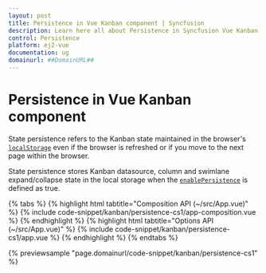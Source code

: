 ```yaml
---
layout: post
title: Persistence in Vue Kanban component | Syncfusion
description: Learn here all about Persistence in Syncfusion Vue Kanban component of Syncfusion Essential JS 2 and more.
control: Persistence 
platform: ej2-vue
documentation: ug
domainurl: ##DomainURL##
---
```


# Persistence in Vue Kanban component

State persistence refers to the Kanban state maintained in the browser's [`localStorage`](https://www.w3schools.com/html/html5_webstorage.asp#) even if the browser is refreshed or if you move to the next page within the browser.

State persistence stores Kanban datasource, column and swimlane expand/collapse state in the local storage when the [`enablePersistence`](https://ej2.syncfusion.com/vue/documentation/api/kanban/#enablepersistence) is defined as true.

{% tabs %}
{% highlight html tabtitle="Composition API (~/src/App.vue)" %}
{% include code-snippet/kanban/persistence-cs1/app-composition.vue %}
{% endhighlight %}
{% highlight html tabtitle="Options API (~/src/App.vue)" %}
{% include code-snippet/kanban/persistence-cs1/app.vue %}
{% endhighlight %}
{% endtabs %}
        
{% previewsample "page.domainurl/code-snippet/kanban/persistence-cs1" %}
